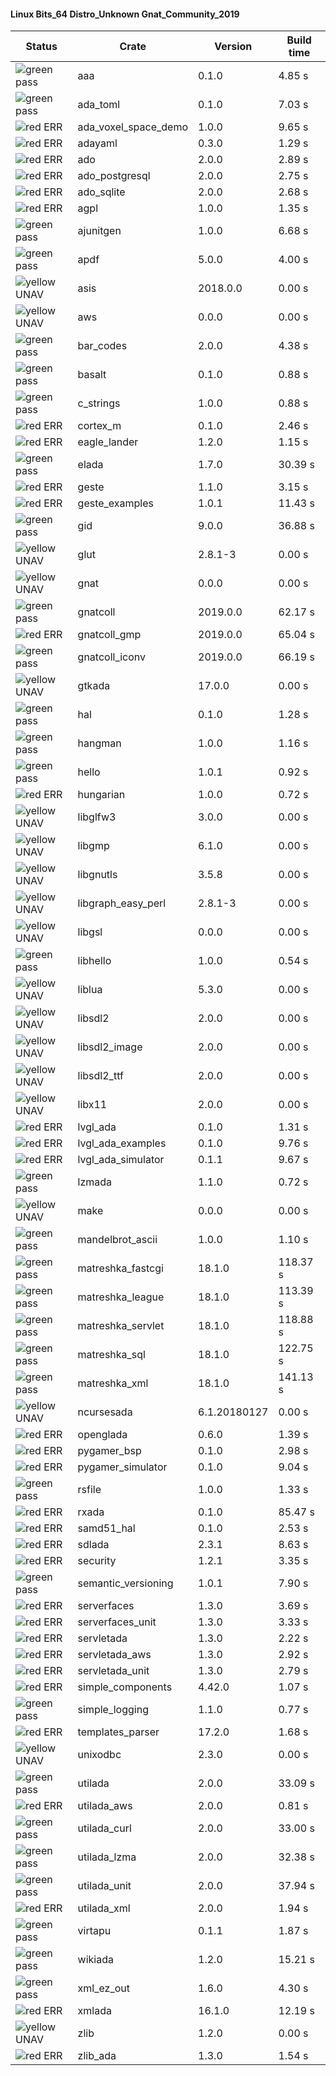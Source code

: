 #### Linux Bits_64 Distro_Unknown Gnat_Community_2019

| Status | Crate | Version | Build time |
| --- | --- | --- | --- |
|![green](https://placehold.it/8/00aa00/000000?text=+) pass | aaa | 0.1.0 |  4.85 s |
|![green](https://placehold.it/8/00aa00/000000?text=+) pass | ada_toml | 0.1.0 |  7.03 s |
|![red](https://placehold.it/8/ff0000/000000?text=+) ERR  | ada_voxel_space_demo | 1.0.0 |  9.65 s |
|![red](https://placehold.it/8/ff0000/000000?text=+) ERR  | adayaml | 0.3.0 |  1.29 s |
|![red](https://placehold.it/8/ff0000/000000?text=+) ERR  | ado | 2.0.0 |  2.89 s |
|![red](https://placehold.it/8/ff0000/000000?text=+) ERR  | ado_postgresql | 2.0.0 |  2.75 s |
|![red](https://placehold.it/8/ff0000/000000?text=+) ERR  | ado_sqlite | 2.0.0 |  2.68 s |
|![red](https://placehold.it/8/ff0000/000000?text=+) ERR  | agpl | 1.0.0 |  1.35 s |
|![green](https://placehold.it/8/00aa00/000000?text=+) pass | ajunitgen | 1.0.0 |  6.68 s |
|![green](https://placehold.it/8/00aa00/000000?text=+) pass | apdf | 5.0.0 |  4.00 s |
|![yellow](https://placehold.it/8/ffbb00/000000?text=+) UNAV | asis | 2018.0.0 |  0.00 s |
|![yellow](https://placehold.it/8/ffbb00/000000?text=+) UNAV | aws | 0.0.0 |  0.00 s |
|![green](https://placehold.it/8/00aa00/000000?text=+) pass | bar_codes | 2.0.0 |  4.38 s |
|![green](https://placehold.it/8/00aa00/000000?text=+) pass | basalt | 0.1.0 |  0.88 s |
|![green](https://placehold.it/8/00aa00/000000?text=+) pass | c_strings | 1.0.0 |  0.88 s |
|![red](https://placehold.it/8/ff0000/000000?text=+) ERR  | cortex_m | 0.1.0 |  2.46 s |
|![red](https://placehold.it/8/ff0000/000000?text=+) ERR  | eagle_lander | 1.2.0 |  1.15 s |
|![green](https://placehold.it/8/00aa00/000000?text=+) pass | elada | 1.7.0 |  30.39 s |
|![red](https://placehold.it/8/ff0000/000000?text=+) ERR  | geste | 1.1.0 |  3.15 s |
|![red](https://placehold.it/8/ff0000/000000?text=+) ERR  | geste_examples | 1.0.1 |  11.43 s |
|![green](https://placehold.it/8/00aa00/000000?text=+) pass | gid | 9.0.0 |  36.88 s |
|![yellow](https://placehold.it/8/ffbb00/000000?text=+) UNAV | glut | 2.8.1-3 |  0.00 s |
|![yellow](https://placehold.it/8/ffbb00/000000?text=+) UNAV | gnat | 0.0.0 |  0.00 s |
|![green](https://placehold.it/8/00aa00/000000?text=+) pass | gnatcoll | 2019.0.0 |  62.17 s |
|![red](https://placehold.it/8/ff0000/000000?text=+) ERR  | gnatcoll_gmp | 2019.0.0 |  65.04 s |
|![green](https://placehold.it/8/00aa00/000000?text=+) pass | gnatcoll_iconv | 2019.0.0 |  66.19 s |
|![yellow](https://placehold.it/8/ffbb00/000000?text=+) UNAV | gtkada | 17.0.0 |  0.00 s |
|![green](https://placehold.it/8/00aa00/000000?text=+) pass | hal | 0.1.0 |  1.28 s |
|![green](https://placehold.it/8/00aa00/000000?text=+) pass | hangman | 1.0.0 |  1.16 s |
|![green](https://placehold.it/8/00aa00/000000?text=+) pass | hello | 1.0.1 |  0.92 s |
|![red](https://placehold.it/8/ff0000/000000?text=+) ERR  | hungarian | 1.0.0 |  0.72 s |
|![yellow](https://placehold.it/8/ffbb00/000000?text=+) UNAV | libglfw3 | 3.0.0 |  0.00 s |
|![yellow](https://placehold.it/8/ffbb00/000000?text=+) UNAV | libgmp | 6.1.0 |  0.00 s |
|![yellow](https://placehold.it/8/ffbb00/000000?text=+) UNAV | libgnutls | 3.5.8 |  0.00 s |
|![yellow](https://placehold.it/8/ffbb00/000000?text=+) UNAV | libgraph_easy_perl | 2.8.1-3 |  0.00 s |
|![yellow](https://placehold.it/8/ffbb00/000000?text=+) UNAV | libgsl | 0.0.0 |  0.00 s |
|![green](https://placehold.it/8/00aa00/000000?text=+) pass | libhello | 1.0.0 |  0.54 s |
|![yellow](https://placehold.it/8/ffbb00/000000?text=+) UNAV | liblua | 5.3.0 |  0.00 s |
|![yellow](https://placehold.it/8/ffbb00/000000?text=+) UNAV | libsdl2 | 2.0.0 |  0.00 s |
|![yellow](https://placehold.it/8/ffbb00/000000?text=+) UNAV | libsdl2_image | 2.0.0 |  0.00 s |
|![yellow](https://placehold.it/8/ffbb00/000000?text=+) UNAV | libsdl2_ttf | 2.0.0 |  0.00 s |
|![yellow](https://placehold.it/8/ffbb00/000000?text=+) UNAV | libx11 | 2.0.0 |  0.00 s |
|![red](https://placehold.it/8/ff0000/000000?text=+) ERR  | lvgl_ada | 0.1.0 |  1.31 s |
|![red](https://placehold.it/8/ff0000/000000?text=+) ERR  | lvgl_ada_examples | 0.1.0 |  9.76 s |
|![red](https://placehold.it/8/ff0000/000000?text=+) ERR  | lvgl_ada_simulator | 0.1.1 |  9.67 s |
|![green](https://placehold.it/8/00aa00/000000?text=+) pass | lzmada | 1.1.0 |  0.72 s |
|![yellow](https://placehold.it/8/ffbb00/000000?text=+) UNAV | make | 0.0.0 |  0.00 s |
|![green](https://placehold.it/8/00aa00/000000?text=+) pass | mandelbrot_ascii | 1.0.0 |  1.10 s |
|![green](https://placehold.it/8/00aa00/000000?text=+) pass | matreshka_fastcgi | 18.1.0 |  118.37 s |
|![green](https://placehold.it/8/00aa00/000000?text=+) pass | matreshka_league | 18.1.0 |  113.39 s |
|![green](https://placehold.it/8/00aa00/000000?text=+) pass | matreshka_servlet | 18.1.0 |  118.88 s |
|![green](https://placehold.it/8/00aa00/000000?text=+) pass | matreshka_sql | 18.1.0 |  122.75 s |
|![green](https://placehold.it/8/00aa00/000000?text=+) pass | matreshka_xml | 18.1.0 |  141.13 s |
|![yellow](https://placehold.it/8/ffbb00/000000?text=+) UNAV | ncursesada | 6.1.20180127 |  0.00 s |
|![red](https://placehold.it/8/ff0000/000000?text=+) ERR  | openglada | 0.6.0 |  1.39 s |
|![red](https://placehold.it/8/ff0000/000000?text=+) ERR  | pygamer_bsp | 0.1.0 |  2.98 s |
|![red](https://placehold.it/8/ff0000/000000?text=+) ERR  | pygamer_simulator | 0.1.0 |  9.04 s |
|![green](https://placehold.it/8/00aa00/000000?text=+) pass | rsfile | 1.0.0 |  1.33 s |
|![red](https://placehold.it/8/ff0000/000000?text=+) ERR  | rxada | 0.1.0 |  85.47 s |
|![red](https://placehold.it/8/ff0000/000000?text=+) ERR  | samd51_hal | 0.1.0 |  2.53 s |
|![red](https://placehold.it/8/ff0000/000000?text=+) ERR  | sdlada | 2.3.1 |  8.63 s |
|![red](https://placehold.it/8/ff0000/000000?text=+) ERR  | security | 1.2.1 |  3.35 s |
|![green](https://placehold.it/8/00aa00/000000?text=+) pass | semantic_versioning | 1.0.1 |  7.90 s |
|![red](https://placehold.it/8/ff0000/000000?text=+) ERR  | serverfaces | 1.3.0 |  3.69 s |
|![red](https://placehold.it/8/ff0000/000000?text=+) ERR  | serverfaces_unit | 1.3.0 |  3.33 s |
|![red](https://placehold.it/8/ff0000/000000?text=+) ERR  | servletada | 1.3.0 |  2.22 s |
|![red](https://placehold.it/8/ff0000/000000?text=+) ERR  | servletada_aws | 1.3.0 |  2.92 s |
|![red](https://placehold.it/8/ff0000/000000?text=+) ERR  | servletada_unit | 1.3.0 |  2.79 s |
|![red](https://placehold.it/8/ff0000/000000?text=+) ERR  | simple_components | 4.42.0 |  1.07 s |
|![green](https://placehold.it/8/00aa00/000000?text=+) pass | simple_logging | 1.1.0 |  0.77 s |
|![red](https://placehold.it/8/ff0000/000000?text=+) ERR  | templates_parser | 17.2.0 |  1.68 s |
|![yellow](https://placehold.it/8/ffbb00/000000?text=+) UNAV | unixodbc | 2.3.0 |  0.00 s |
|![green](https://placehold.it/8/00aa00/000000?text=+) pass | utilada | 2.0.0 |  33.09 s |
|![red](https://placehold.it/8/ff0000/000000?text=+) ERR  | utilada_aws | 2.0.0 |  0.81 s |
|![green](https://placehold.it/8/00aa00/000000?text=+) pass | utilada_curl | 2.0.0 |  33.00 s |
|![green](https://placehold.it/8/00aa00/000000?text=+) pass | utilada_lzma | 2.0.0 |  32.38 s |
|![green](https://placehold.it/8/00aa00/000000?text=+) pass | utilada_unit | 2.0.0 |  37.94 s |
|![red](https://placehold.it/8/ff0000/000000?text=+) ERR  | utilada_xml | 2.0.0 |  1.94 s |
|![green](https://placehold.it/8/00aa00/000000?text=+) pass | virtapu | 0.1.1 |  1.87 s |
|![green](https://placehold.it/8/00aa00/000000?text=+) pass | wikiada | 1.2.0 |  15.21 s |
|![green](https://placehold.it/8/00aa00/000000?text=+) pass | xml_ez_out | 1.6.0 |  4.30 s |
|![red](https://placehold.it/8/ff0000/000000?text=+) ERR  | xmlada | 16.1.0 |  12.19 s |
|![yellow](https://placehold.it/8/ffbb00/000000?text=+) UNAV | zlib | 1.2.0 |  0.00 s |
|![red](https://placehold.it/8/ff0000/000000?text=+) ERR  | zlib_ada | 1.3.0 |  1.54 s |
